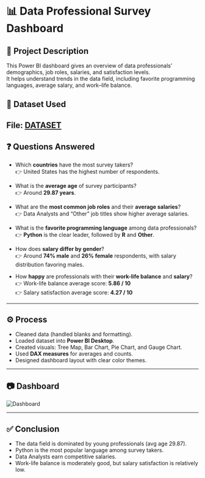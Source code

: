 # 📊 Data Professional Survey Dashboard  

## 📌 Project Description  
This Power BI dashboard gives an overview of data professionals’ demographics, job roles, salaries, and satisfaction levels.  
It helps understand trends in the data field, including favorite programming languages, average salary, and work–life balance.  

## 📂 Dataset Used  
File: <a href="https://github.com/O-ASwIN-O/PowerBI_Dashboard/blob/main/Power%20BI%20-%20Final%20Project.xlsx">DATASET</a>
---

## ❓ Questions Answered  
- Which **countries** have the most survey takers?  
  👉 United States has the highest number of respondents.  

- What is the **average age** of survey participants?  
  👉 Around **29.87 years**.  

- What are the **most common job roles** and their **average salaries**?  
  👉 Data Analysts and “Other” job titles show higher average salaries.  

- What is the **favorite programming language** among data professionals?  
  👉 **Python** is the clear leader, followed by **R** and **Other**.  

- How does **salary differ by gender**?  
  👉 Around **74% male** and **26% female** respondents, with salary distribution favoring males.  

- How **happy** are professionals with their **work-life balance** and **salary**?  
  👉 Work-life balance average score: **5.86 / 10**  
  👉 Salary satisfaction average score: **4.27 / 10**  

---

## ⚙️ Process  
- Cleaned data (handled blanks and formatting).  
- Loaded dataset into **Power BI Desktop**.  
- Created visuals: Tree Map, Bar Chart, Pie Chart, and Gauge Chart.  
- Used **DAX measures** for averages and counts.  
- Designed dashboard layout with clear color themes.  

---

## 📷 Dashboard  
![Dashboard](PowerBI_Dash)  

---

## ✅ Conclusion  
- The data field is dominated by young professionals (avg age 29.87).  
- Python is the most popular language among survey takers.  
- Data Analysts earn competitive salaries.  
- Work-life balance is moderately good, but salary satisfaction is relatively low.  
